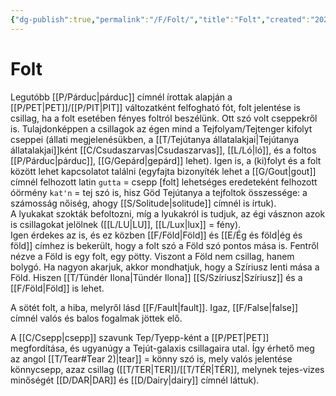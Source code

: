 ```yaml
---
{"dg-publish":true,"permalink":"/F/Folt/","title":"Folt","created":"2023-10-10T10:47","updated":"2024-10-25T18:51"}
---
```



# Folt

Legutóbb [[P/Párduc\|párduc]] címnél írottak alapján a [[P/PET\|PET]]/[[P/PIT\|PIT]] változatként felfogható fót, folt jelentése is csillag, ha a folt esetében fényes foltról beszélünk. Ott szó volt cseppekről is. Tulajdonképpen a csillagok az égen mind a Tejfolyam/Tejtenger kifolyt cseppei (állati megjelenésükben, a [[T/Tejútanya állatalakjai\|Tejútanya állatalakjai]]ként [[C/Csudaszarvas\|Csudaszarvas]], [[L/Ló\|ló]], és a foltos [[P/Párduc\|párduc]], [[G/Gepárd\|gepárd]] lehet). Igen is, a (ki)folyt és a folt között lehet kapcsolatot találni (egyfajta bizonyíték lehet a [[G/Gout\|gout]] címnél felhozott latin `gutta` = csepp \[folt\] lehetséges eredeteként felhozott óörmény `kat'n` = tej szó is, hisz Göd Tejútanya a tejfoltok összessége: a számosság nőiség, ahogy [[S/Solitude\|solitude]] címnél is írtuk).  
A lyukakat szokták befoltozni, míg a lyukakról is tudjuk, az égi vásznon azok is csillagokat jelölnek ([[L/LU\|LU]], [[L/Lux\|lux]] = fény).  
Igen érdekes az is, és ez közben [[F/Föld\|Föld]] és [[E/Ég és föld\|ég és föld]] címhez is bekerült, hogy a folt szó a Föld szó pontos mása is. Fentről nézve a Föld is egy folt, egy pötty. Viszont a Föld nem csillag, hanem bolygó. Ha nagyon akarjuk, akkor mondhatjuk, hogy a Szíriusz lenti mása a Föld. Hiszen [[T/Tündér Ilona\|Tündér Ilona]] [[S/Szíriusz\|Szíriusz]] és a [[F/Föld\|Föld]] is lehet.  

A sötét folt, a hiba, melyről lásd [[F/Fault\|fault]]. Igaz, [[F/False\|false]] címnél valós és balos fogalmak jöttek elő.  

A [[C/Csepp\|csepp]] szavunk Tep/Tyepp-ként a [[P/PET\|PET]] megfordítása, és ugyanúgy a Tejút-galaxis csillagaira utal. Így érhető meg az angol [[T/Tear#Tear 2)\|tear]] = könny szó is, mely valós jelentése könnycsepp, azaz csillag ([[T/TER\|TER]]/[[T/TÉR\|TÉR]], melynek tejes-vizes minőségét [[D/DAR\|DAR]] és [[D/Dairy\|dairy]] címnél láttuk).  